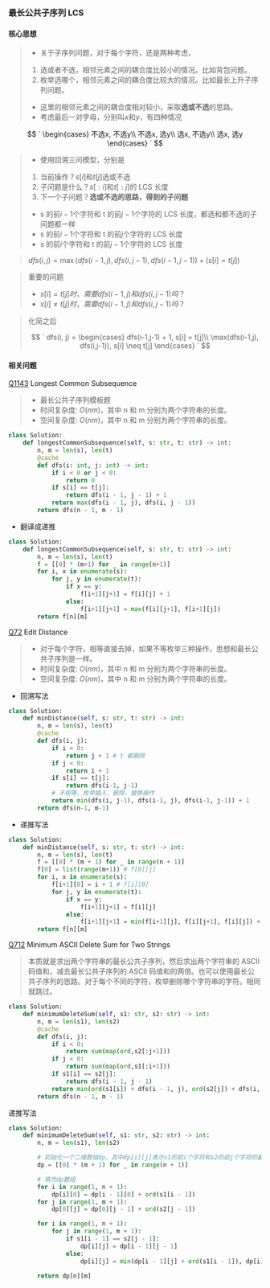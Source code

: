 ### 最长公共子序列 LCS

#### 核心思想

> -   关于子序列问题，对于每个字符，还是两种考虑，
>
> 1. 选或者不选，相邻元素之间的耦合度比较小的情况。比如背包问题。
> 2. 枚举选哪个，相邻元素之间的耦合度比较大的情况。比如最长上升子序列问题。
>
> -   这里的相邻元素之间的耦合度相对较小，采取**选或不选**的思路。
> -   考虑最后一对字母，分别叫$`x`$和$`y`$，有四种情况

$$
`
\begin{cases}
不选x, 不选y\\
不选x, 选y\\
选x, 不选y\\
选x, 选y
\end{cases}
`
$$

> -   使用回溯三问模型，分别是
>
> 1. 当前操作？$`s[i]`$和$`t[j]`$选或不选
> 2. 子问题是什么？$`s[:i]`$和$`t[:j]`$的 LCS 长度
> 3. 下一个子问题？**选或不选的思路，得到的子问题**
>
> -   s 的前$`i-1`$个字符和 t 的前$`j-1`$个字符的 LCS 长度，都选和都不选的子问题都一样
> -   s 的前$`i-1`$个字符和 t 的前$`j`$个字符的 LCS 长度
> -   s 的前$`i`$个字符和 t 的前$`j-1`$个字符的 LCS 长度

> $`dfs(i, j) = \max(dfs(i-1,j), dfs(i,j-1), dfs(i-1,j-1)) + (s[i] = t[j])`$

> 重要的问题
>
> -   $`s[i] = t[j]时，需要dfs(i-1,j)和dfs(i,j-1)吗？`$
> -   $`s[i] \neq t[j]时，需要dfs(i-1,j)和dfs(i,j-1)吗？`$

> 化简之后
>
> $$
> `
> dfs(i, j) = \begin{cases}
> dfs(i-1,j-1) + 1, s[i] = t[j]\\
> \max(dfs(i-1,j), dfs(i,j-1)), s[i] \neq t[j]
> \end{cases}
> `
> $$

#### 相关问题

[Q1143] Longest Common Subsequence

> -   最长公共子序列模板题
> -   时间复杂度: $`O(nm)`$，其中 n 和 m 分别为两个字符串的长度。
> -   空间复杂度: $`O(nm)`$，其中 n 和 m 分别为两个字符串的长度。

```python
class Solution:
    def longestCommonSubsequence(self, s: str, t: str) -> int:
        n, m = len(s), len(t)
        @cache
        def dfs(i: int, j: int) -> int:
            if i < 0 or j < 0:
                return 0
            if s[i] == t[j]:
                return dfs(i - 1, j - 1) + 1
            return max(dfs(i - 1, j), dfs(i, j - 1))
        return dfs(n - 1, m - 1)
```

-   翻译成递推

```python
class Solution:
    def longestCommonSubsequence(self, s: str, t: str) -> int:
        n, m = len(s), len(t)
        f = [[0] * (m+1) for _ in range(n+1)]
        for i, x in enumerate(s):
            for j, y in enumerate(t):
                if x == y:
                    f[i+1][j+1] = f[i][j] + 1
                else:
                    f[i+1][j+1] = max(f[i][j+1], f[i+1][j])
        return f[n][m]
```

[Q72] Edit Distance

> -   对于每个字符，相等直接去掉，如果不等枚举三种操作，思想和最长公共子序列是一样。
> -   时间复杂度: $`O(nm)`$，其中 n 和 m 分别为两个字符串的长度。
> -   空间复杂度: $`O(nm)`$，其中 n 和 m 分别为两个字符串的长度。

-   回溯写法

```python
class Solution:
    def minDistance(self, s: str, t: str) -> int:
        n, m = len(s), len(t)
        @cache
        def dfs(i, j):
            if i < 0:
                return j + 1 # t 都删除
            if j < 0:
                return i + 1
            if s[i] == t[j]:
                return dfs(i-1, j-1)
            # 不相等，枚举插入，删除，替换操作
            return min(dfs(i, j-1), dfs(i-1, j), dfs(i-1, j-1)) + 1
        return dfs(n-1, m-1)
```

-   递推写法

```python
class Solution:
    def minDistance(self, s: str, t: str) -> int:
        n, m = len(s), len(t)
        f = [[0] * (m + 1) for _ in range(n + 1)]
        f[0] = list(range(m+1)) # f[0][j]
        for i, x in enumerate(s):
            f[i+1][0] = i + 1 # f[i][0]
            for j, y in enumerate(t):
                if x == y:
                    f[i+1][j+1] = f[i][j]
                else:
                    f[i+1][j+1] = min(f[i+1][j], f[i][j+1], f[i][j]) + 1
        return f[n][m]
```

[Q712] Minimum ASCII Delete Sum for Two Strings

> 本质就是求出两个字符串的最长公共子序列，然后求出两个字符串的 ASCII 码值和，减去最长公共子序列的 ASCII 码值和的两倍。也可以使用最长公共子序列的思路。对于每个不同的字符，枚举删除哪个字符串的字符。相同就跳过。

```python
class Solution:
    def minimumDeleteSum(self, s1: str, s2: str) -> int:
        n, m = len(s1), len(s2)
        @cache
        def dfs(i, j):
            if i < 0:
                return sum(map(ord,s2[:j+1]))
            if j < 0:
                return sum(map(ord,s1[:i+1]))
            if s1[i] == s2[j]:
                return dfs(i - 1, j - 1)
            return min(ord(s1[i]) + dfs(i - 1, j), ord(s2[j]) + dfs(i, j - 1))
        return dfs(n - 1, m - 1)
```

递推写法

```python
class Solution:
    def minimumDeleteSum(self, s1: str, s2: str) -> int:
        n, m = len(s1), len(s2)

        # 初始化一个二维数组dp，其中dp[i][j]表示s1的前i个字符和s2的前j个字符的最小ASCII删除和
        dp = [[0] * (m + 1) for _ in range(n + 1)]

        # 填充dp数组
        for i in range(1, n + 1):
            dp[i][0] = dp[i - 1][0] + ord(s1[i - 1])
        for j in range(1, m + 1):
            dp[0][j] = dp[0][j - 1] + ord(s2[j - 1])

        for i in range(1, n + 1):
            for j in range(1, m + 1):
                if s1[i - 1] == s2[j - 1]:
                    dp[i][j] = dp[i - 1][j - 1]
                else:
                    dp[i][j] = min(dp[i - 1][j] + ord(s1[i - 1]), dp[i][j - 1] + ord(s2[j - 1]))

        return dp[n][m]
```

[//]: #
[Q1143]: https://leetcode.com/problems/longest-common-subsequence/
[Q72]: https://leetcode.com/problems/edit-distance/
[Q712]: https://leetcode.com/problems/minimum-ascii-delete-sum-for-two-strings/
